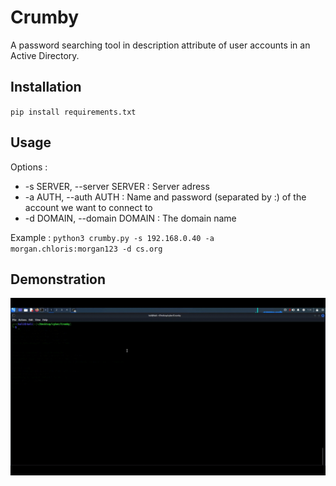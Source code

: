 # Crumby

A password searching tool in description attribute of user accounts in an Active Directory.

## Installation

`pip install requirements.txt`

## Usage

Options :
- -s SERVER, --server SERVER : Server adress
- -a AUTH, --auth AUTH : Name and password (separated by :) of the account we want to connect to
- -d DOMAIN, --domain DOMAIN : The domain name

Example :
`python3 crumby.py -s 192.168.0.40 -a morgan.chloris:morgan123 -d cs.org`

## Demonstration

![Demo GIF](./crumby.gif)
